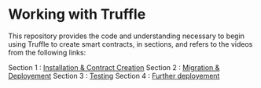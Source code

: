 # Working with Truffle
This repository provides the code and understanding necessary to begin using Truffle to create smart contracts, in sections, and refers to the videos from the following links:

Section 1 : [Installation & Contract Creation](https://youtu.be/ZaqAwOzEiQ8)
Section 2 : [Migration & Deployement](https://youtu.be/TDDuLlOiYJ8)
Section 3 : [Testing](https://youtu.be/YKJkcg_ycpM)
Section 4 : [Further deployement](https://youtu.be/roHoOZXIxYs)

